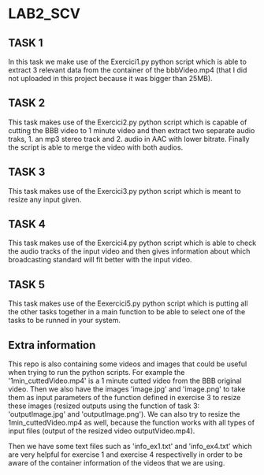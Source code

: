 # LAB2_SCV

## **TASK 1**

In this task we make use of the Exercici1.py python script which is able to extract 3 relevant data from the container of the bbbVideo.mp4 (that I did not uploaded in this project because it was bigger than 25MB).

## **TASK 2**

This task makes use of the Exercici2.py python script which is capable of cutting the BBB video to 1 minute video and then extract two separate audio traks, 1. an mp3 stereo track and 2. audio in AAC with lower bitrate. Finally the script is able to merge the video with both audios.

## **TASK 3**

This task makes use of the Exercici3.py python script which is meant to resize any input given.

## **TASK 4**

This task makes use of the Exercici4.py python script which is able to check the audio tracks of the input video and then gives information about which broadcasting
standard will fit better with the input video.

## **TASK 5**

This task makes use of the Eexercici5.py python script which is putting all the other tasks together in a main function to be able to select one of the tasks to be runned in your system.

## Extra information

This repo is also containing some videos and images that could be useful when trying to run the python scripts. For example the '1min_cuttedVideo.mp4' is a 1 minute cutted video from the BBB original video. Then we also have the images 'image.jpg' and 'image.png' to take them as input parameters of the function defined in exercise 3 to resize these images (resized outputs using the function of task 3: 'outputImage.jpg' and 'outputImage.png'). We can also try to resize the 1min_cuttedVideo.mp4 as well, because the function works with all types of input files (output of the resized video outputVideo.mp4).

Then we have some text files such as 'info_ex1.txt' and 'info_ex4.txt' which are very helpful for exercise 1 and exercise 4 respectivelly in order to be aware of the container information of the videos that we are using.
